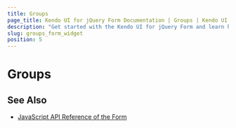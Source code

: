 ```yaml
---
title: Groups
page_title: Kendo UI for jQuery Form Documentation | Groups | Kendo UI
description: "Get started with the Kendo UI for jQuery Form and learn how to set up groups."
slug: groups_form_widget
position: 5
---
```


# Groups


## See Also

* [JavaScript API Reference of the Form](/api/javascript/ui/from)
